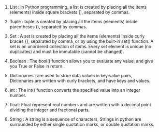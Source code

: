 1. List : in Python programming, a list is created by placing all the items (elements) inside square brackets [], separated by commas.

 
2. Tuple : tuple is created by placing all the items (elements) inside parentheses (), separated by commas. 

3. Set :  A set is created by placing all the items (elements) inside curly braces {}, separated by comma, or by using the built-in set() function.
          A set is an unordered collection of items. Every set element is unique (no duplicates) and must be immutable (cannot be changed).
     
4. Boolean :  The bool() function allows you to evaluate any value, and give you True or False in return .

5. Dictionaries : are used to store data values in key:value pairs, Dictionaries are written with curly brackets, and have keys and values.

6. int : The int() function converts the specified value into an integer number.

7. float: Float represent real numbers and are written with a decimal point dividing the integer and fractional parts.

8. String : A string is a sequence of characters, Strings in python are surrounded by either single quotation marks, or double quotation marks.
